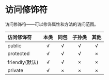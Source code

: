 # 访问修饰符

访问修饰符——可以修饰属性和方法的访问范围。

| 访问修饰符    | 本类        |同包       | 子孙类    | 其他        |
|:------------- |:-----------:|:---------:|:---------:|:-----------:|
| public        | √           | √         |        √  | √           |
| protected     | √           | √         |        √  | ×           |
| friendly(默认)| √           | √         |        ×  | ×           |
| private       | √           | ×         |        ×  | ×           |
